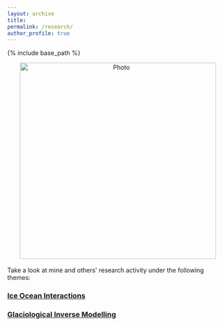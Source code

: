 ```yaml
---
layout: archive
title: 
permalink: /research/
author_profile: true
---
```


{% include base_path %}

<p align="center">
  <img src="https://dngoldberg.github.io/files/maudberg.png?raw=true" alt="Photo" style="width: 450px;"/>
</p>

Take a look at mine and others' research activity under the following themes:

### [Ice Ocean Interactions](https://dngoldberg.github.io/iceocean/)

### [Glaciological Inverse Modelling](https://dngoldberg.github.io/inverse/)

